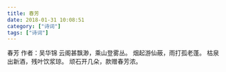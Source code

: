 ```yaml
---
title: 春芳
date: 2018-01-31 10:08:51
category: ["诗词"]
tags: ["诗词"]
---
```

春芳
作者：吴华锦
云阁甚飘渺，乘山登雾丛。
烟起游仙蔽，雨打孤老蓬。
枯泉出新酒，残叶饮浆琼。
顽石开几朵，款赠春芳浓。
